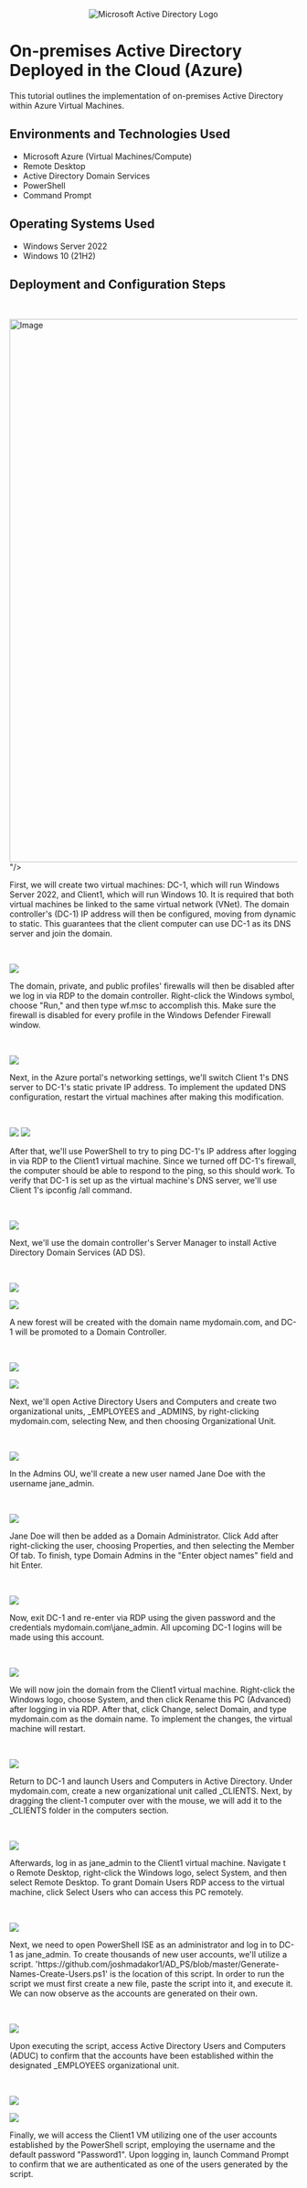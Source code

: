 <p align="center">
<img src="https://i.imgur.com/pU5A58S.png" alt="Microsoft Active Directory Logo"/>
</p>

<h1>On-premises Active Directory Deployed in the Cloud (Azure)</h1>
This tutorial outlines the implementation of on-premises Active Directory within Azure Virtual Machines.<br />


<h2>Environments and Technologies Used</h2>

- Microsoft Azure (Virtual Machines/Compute)
- Remote Desktop
- Active Directory Domain Services
- PowerShell
- Command Prompt 

<h2>Operating Systems Used </h2>

- Windows Server 2022
- Windows 10 (21H2)

<h2>Deployment and Configuration Steps</h2>

<p>
<br/>
  
<img width="950" alt="Image" src="https://github.com/user-attachments/assets/4f8a5b79-7078-4373-9226-472cac2b9987" />"/>
</p>
<p>
First, we will create two virtual machines: DC-1, which will run Windows Server 2022, and Client1, which will run Windows 10.  It is required that both virtual machines be linked to the same virtual network (VNet).  The domain controller's (DC-1) IP address will then be configured, moving from dynamic to static.  This guarantees that the client computer can use DC-1 as its DNS server and join the domain.
</p>
<br />

<p>
<img src="https://github.com/user-attachments/assets/95b405bb-18f7-41b9-a56d-a7d94f99f89e"/>
</p>
<p>
The domain, private, and public profiles' firewalls will then be disabled after we log in via RDP to the domain controller.  Right-click the Windows symbol, choose "Run," and then type wf.msc to accomplish this.  Make sure the firewall is disabled for every profile in the Windows Defender Firewall window.
</p>
<br />

<p>
<img src="https://github.com/user-attachments/assets/1c9f51d9-6d7f-49bf-8f58-ce9700c1e0c1"/>
</p>
<p>
Next, in the Azure portal's networking settings, we'll switch Client 1's DNS server to DC-1's static private IP address.  To implement the updated DNS configuration, restart the virtual machines after making this modification.
</p>
<br />

<p>
<img src="https://github.com/user-attachments/assets/36bc91b5-4252-41ae-a25d-e0a79a8822aa"/>
<img src="https://github.com/user-attachments/assets/ef474797-682d-4068-a5fd-3f467233cb9e"/>
</p>
<p>
After that, we'll use PowerShell to try to ping DC-1's IP address after logging in via RDP to the Client1 virtual machine.  Since we turned off DC-1's firewall, the computer should be able to respond to the ping, so this should work.  To verify that DC-1 is set up as the virtual machine's DNS server, we'll use Client 1's ipconfig /all command.
</p>
<br />

<p>
<img src="https://github.com/user-attachments/assets/898c419a-2778-4949-9826-c977efd6fda7"/>
</p>
<p>
Next, we'll use the domain controller's Server Manager to install Active Directory Domain Services (AD DS).
</p>
<br />

<p>
<img src="https://github.com/user-attachments/assets/3703e78e-c4e0-4713-b5b2-a0f4873e8121"/>
  </p>
<p>
<img src="https://github.com/user-attachments/assets/12b95c24-6788-4358-9786-dc579691cd96"/>

</p>
<p>
A new forest will be created with the domain name mydomain.com, and DC-1 will be promoted to a Domain Controller.
</p>
<br />

<p>
<img src="https://github.com/user-attachments/assets/c1c152c0-e3da-4e97-844b-a6ebe3d36aae"/>
</p>
<img src="https://github.com/user-attachments/assets/1997441d-ab78-42b2-80db-0d09c54df25f"/>
</p>
<p>
Next, we'll open Active Directory Users and Computers and create two organizational units, _EMPLOYEES and _ADMINS, by right-clicking mydomain.com, selecting New, and then choosing Organizational Unit.
</p>
<br />

<p>
<img src="https://github.com/user-attachments/assets/8df4b224-a626-4422-b834-97e27d5b64aa"/>
</p>
<p>
In the Admins OU, we'll create a new user named Jane Doe with the username jane_admin. 
</p>
<br />

<p>
<img src="https://github.com/user-attachments/assets/023fcd41-4a53-4215-acf3-d00396d16cf4"/>
</p>
  
<p>
Jane Doe will then be added as a Domain Administrator.  Click Add after right-clicking the user, choosing Properties, and then selecting the Member Of tab.  To finish, type Domain Admins in the "Enter object names" field and hit Enter.
</p>
<br />

<p>

<img src="https://github.com/user-attachments/assets/c2f6550e-8f59-490d-aa26-e13764b7d8c8"/> 
</p>
<p>
Now, exit DC-1 and re-enter via RDP using the given password and the credentials mydomain.com\jane_admin.  All upcoming DC-1 logins will be made using this account.
</p>
<br />

<p>

<img src="https://github.com/user-attachments/assets/b861b8af-ac6d-4376-a473-e4f9f6f327f0"/> 
</p>
<p>
We will now join the domain from the Client1 virtual machine.  Right-click the Windows logo, choose System, and then click Rename this PC (Advanced) after logging in via RDP.  After that, click Change, select Domain, and type mydomain.com as the domain name.  To implement the changes, the virtual machine will restart.
</p>
<br />

<p>
  

<img src="https://github.com/user-attachments/assets/f7ef8598-679a-4894-957d-698bcdeff1f2"/> 
</p>
<p>
Return to DC-1 and launch Users and Computers in Active Directory.  Under mydomain.com, create a new organizational unit called _CLIENTS.  Next, by dragging the client-1 computer over with the mouse, we will add it to the _CLIENTS folder in the computers section. 
</p>
<br />

<p>

<img src="https://github.com/user-attachments/assets/5d981cd5-d20c-47b3-8fe2-b5ddf1a0ad4d"/> 
</p>
<p>
Afterwards, log in as jane_admin to the Client1 virtual machine. Navigate t o Remote Desktop, right-click the Windows logo, select System, and then select Remote Desktop.  To grant Domain Users RDP access to the virtual machine, click Select Users who can access this PC remotely.
</p>
<br />

<p>

<img src="https://github.com/user-attachments/assets/486b990a-c025-4e8e-b0bf-1f7d9bd14d13"/> 
</p>
<p>
Next, we need to open PowerShell ISE as an administrator and log in to DC-1 as jane_admin.  To create thousands of new user accounts, we'll utilize a script.  'https://github.com/joshmadakor1/AD_PS/blob/master/Generate-Names-Create-Users.ps1' is the location of this script.  In order to run the script we must first create a new file, paste the script into it, and execute it. We can now  observe as the accounts are generated on their own. 
</p>
<br />

<p>
<img src="https://github.com/user-attachments/assets/9647a5e3-d7ef-48f8-92c7-24aca5eec72d"/>
</p>
<p>
Upon executing the script, access Active Directory Users and Computers (ADUC) to confirm that the accounts have been established within the designated _EMPLOYEES organizational unit.
</p>
<br />

<p>
  <img src="https://github.com/user-attachments/assets/e86494bb-beb6-412c-a7eb-4b3851ec9af0"/> 
</p>
<img src="https://github.com/user-attachments/assets/255abd83-2bfe-4628-9558-6a4b3574b46a"/>
</p>
<p>
Finally, we will access the Client1 VM utilizing one of the user accounts established by the PowerShell script, employing the username and the default password "Password1". Upon logging in, launch Command Prompt to confirm that we are authenticated as one of the users generated by the script. 
</p>
<br />
